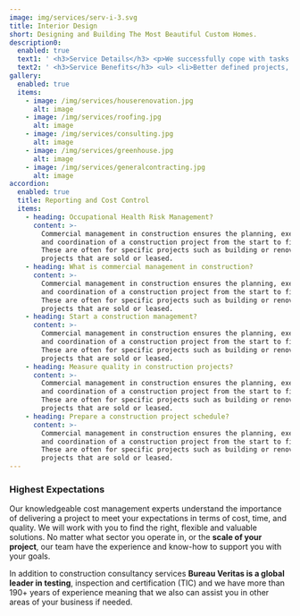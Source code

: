 ```yaml
---
image: img/services/serv-i-3.svg
title: Interior Design
short: Designing and Building The Most Beautiful Custom Homes.
description0:
  enabled: true
  text1: ' <h3>Service Details</h3> <p>We successfully cope with tasks of varying complexity, provide long-term guarantees and regularly master new technologies. Our portfolio includes <span>dozens of successfully</span> completed projects of houses of different storeys, with high–quality finishes and good repairs. Building houses is our vocation!</p> '
  text2: ' <h3>Service Benefits</h3> <ul> <li>Better defined projects, reducing risk and increasing success</li> <li>We provide legislative compliance</li> <li>Cost savings by getting expert advice during the project strategy and estimating</li> <li>Realistic pricing and project timescales</li> <li>Global access to services from world-wide construction consultancy</li> </ul> '
gallery:
  enabled: true
  items:
    - image: /img/services/houserenovation.jpg
      alt: image
    - image: /img/services/roofing.jpg
      alt: image
    - image: /img/services/consulting.jpg
      alt: image
    - image: /img/services/greenhouse.jpg
      alt: image
    - image: /img/services/generalcontracting.jpg
      alt: image
accordion:
  enabled: true
  title: Reporting and Cost Control
  items:
    - heading: Occupational Health Risk Management?
      content: >-
        Commercial management in construction ensures the planning, execution,
        and coordination of a construction project from the start to finish.
        These are often for specific projects such as building or renovation
        projects that are sold or leased.
    - heading: What is commercial management in construction?
      content: >-
        Commercial management in construction ensures the planning, execution,
        and coordination of a construction project from the start to finish.
        These are often for specific projects such as building or renovation
        projects that are sold or leased.
    - heading: Start a construction management?
      content: >-
        Commercial management in construction ensures the planning, execution,
        and coordination of a construction project from the start to finish.
        These are often for specific projects such as building or renovation
        projects that are sold or leased.
    - heading: Measure quality in construction projects?
      content: >-
        Commercial management in construction ensures the planning, execution,
        and coordination of a construction project from the start to finish.
        These are often for specific projects such as building or renovation
        projects that are sold or leased.
    - heading: Prepare a construction project schedule?
      content: >-
        Commercial management in construction ensures the planning, execution,
        and coordination of a construction project from the start to finish.
        These are often for specific projects such as building or renovation
        projects that are sold or leased.
---
```


### Highest Expectations

Our knowledgeable cost management experts understand the importance of delivering a project to meet your expectations in terms of cost, time, and quality. We will work with you to find the right, flexible and valuable solutions. No matter what sector you operate in, or the **scale of your project**, our team have the experience and know-how to support you with your goals.

In addition to construction consultancy services **Bureau Veritas is a global leader in testing**, inspection and certification (TIC) and we have more than 190+ years of experience meaning that we also can assist you in other areas of your business if needed.
